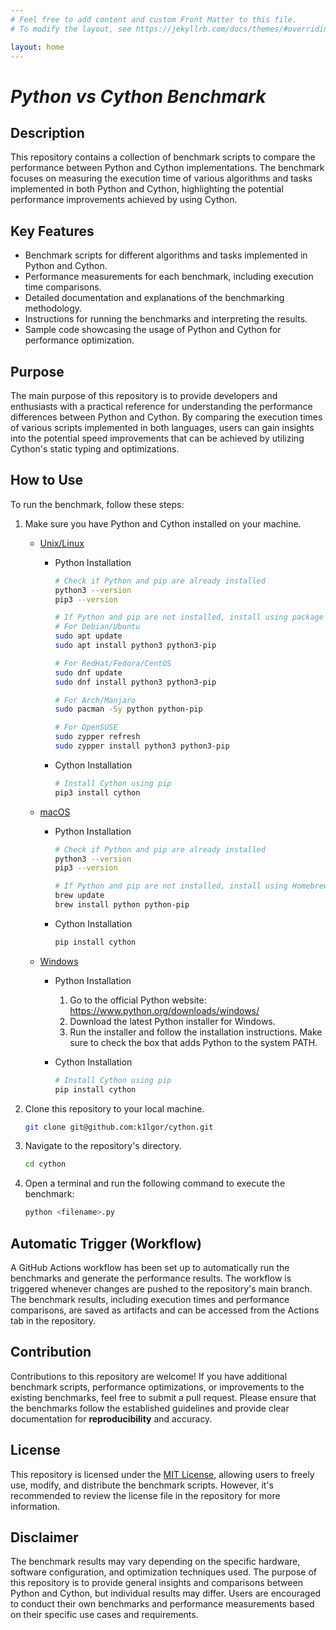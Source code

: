 ```yaml
---
# Feel free to add content and custom Front Matter to this file.
# To modify the layout, see https://jekyllrb.com/docs/themes/#overriding-theme-defaults

layout: home
---
```


# *Python vs Cython Benchmark*

## **Description**

This repository contains a collection of benchmark scripts to compare the performance between Python and Cython implementations. The benchmark focuses on measuring the execution time of various algorithms and tasks implemented in both Python and Cython, highlighting the potential performance improvements achieved by using Cython.

## **Key Features**

- Benchmark scripts for different algorithms and tasks implemented in Python and Cython.
- Performance measurements for each benchmark, including execution time comparisons.
- Detailed documentation and explanations of the benchmarking methodology.
- Instructions for running the benchmarks and interpreting the results.
- Sample code showcasing the usage of Python and Cython for performance optimization.

## **Purpose**

The main purpose of this repository is to provide developers and enthusiasts with a practical reference for understanding the performance differences between Python and Cython. By comparing the execution times of various scripts implemented in both languages, users can gain insights into the potential speed improvements that can be achieved by utilizing Cython's static typing and optimizations.

## **How to Use**

To run the benchmark, follow these steps:

1. Make sure you have Python and Cython installed on your machine.
    - <u>Unix/Linux</u>
        - Python Installation

            ```bash
            # Check if Python and pip are already installed
            python3 --version
            pip3 --version

            # If Python and pip are not installed, install using package manager
            # For Debian/Ubuntu
            sudo apt update
            sudo apt install python3 python3-pip 

            # For RedHat/Fedora/CentOS
            sudo dnf update
            sudo dnf install python3 python3-pip 

            # For Arch/Manjaro
            sudo pacman -Sy python python-pip 

            # For OpenSUSE
            sudo zypper refresh
            sudo zypper install python3 python3-pip 
            
            ```

        - Cython Installation

            ```bash
            # Install Cython using pip
            pip3 install cython
            ```

    - <u>macOS</u>
        - Python Installation

            ```bash
            # Check if Python and pip are already installed
            python3 --version
            pip3 --version

            # If Python and pip are not installed, install using Homebrew
            brew update
            brew install python python-pip
            ```

        - Cython Installation

            ```bash
            pip install cython
            ```

    - <u>Windows</u>
        - Python Installation
            1. Go to the official Python website: <https://www.python.org/downloads/windows/>
            2. Download the latest Python installer for Windows.
            3. Run the installer and follow the installation instructions. Make sure to check the box that adds Python to the system PATH.

        - Cython Installation

            ```powershell
            # Install Cython using pip
            pip install cython
            ```

2. Clone this repository to your local machine.

    ```bash
    git clone git@github.com:k1lgor/cython.git
    ```

3. Navigate to the repository's directory.

    ```bash
    cd cython
    ```

4. Open a terminal and run the following command to execute the benchmark:

   ```bash
   python <filename>.py
   ```

## **Automatic Trigger (Workflow)**

A GitHub Actions workflow has been set up to automatically run the benchmarks and generate the performance results. The workflow is triggered whenever changes are pushed to the repository's main branch. The benchmark results, including execution times and performance comparisons, are saved as artifacts and can be accessed from the Actions tab in the repository.

## **Contribution**

Contributions to this repository are welcome! If you have additional benchmark scripts, performance optimizations, or improvements to the existing benchmarks, feel free to submit a pull request. Please ensure that the benchmarks follow the established guidelines and provide clear documentation for **reproducibility** and accuracy.

## **License**

This repository is licensed under the [MIT License](./LICENSE), allowing users to freely use, modify, and distribute the benchmark scripts. However, it's recommended to review the license file in the repository for more information.

## **Disclaimer**

The benchmark results may vary depending on the specific hardware, software configuration, and optimization techniques used. The purpose of this repository is to provide general insights and comparisons between Python and Cython, but individual results may differ. Users are encouraged to conduct their own benchmarks and performance measurements based on their specific use cases and requirements.

